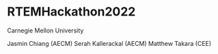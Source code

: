 # RTEMHackathon2022

Carnegie Mellon University

Jasmin Chiang (AECM)
Serah Kallerackal (AECM)
Matthew Takara (CEE)
